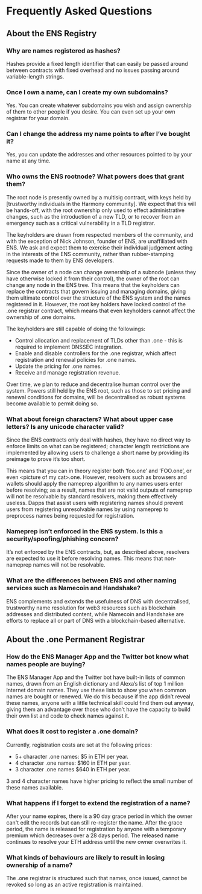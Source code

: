 # Frequently Asked Questions

## About the ENS Registry

### Why are names registered as hashes?

Hashes provide a fixed length identifier that can easily be passed around between contracts with fixed overhead and no issues passing around variable-length strings.

### Once I own a name, can I create my own subdomains?

Yes. You can create whatever subdomains you wish and assign ownership of them to other people if you desire. You can even set up your own registrar for your domain.

### Can I change the address my name points to after I’ve bought it?

Yes, you can update the addresses and other resources pointed to by your name at any time.


### Who owns the ENS rootnode? What powers does that grant them?

The root node is presently owned by a multisig contract, with keys held by [trustworthy individuals in the Harmony community]. We expect that this will be hands-off, with the root ownership only used to effect administrative changes, such as the introduction of a new TLD, or to recover from an emergency such as a critical vulnerability in a TLD registrar.

The keyholders are drawn from respected members of the community, and with the exception of Nick Johnson, founder of ENS, are unaffiliated with ENS. We ask and expect them to exercise their individual judgement acting in the interests of the ENS community, rather than rubber-stamping requests made to them by ENS developers.

Since the owner of a node can change ownership of a subnode (unless they have otherwise locked it from their control), the owner of the root can change any node in the ENS tree. This means that the keyholders can replace the contracts that govern issuing and managing domains, giving them ultimate control over the structure of the ENS system and the names registered in it. However, the root key holders have locked control of the .one registrar contract, which means that even keyholders cannot affect the ownership of .one domains.

The keyholders are still capable of doing the followings:

* Control allocation and replacement of TLDs other than .one - this is required to implement DNSSEC integration.
* Enable and disable controllers for the .one registrar, which affect registration and renewal policies for .one names.
* Update the pricing for .one names.
* Receive and manage registration revenue.

Over time, we plan to reduce and decentralise human control over the system. Powers still held by the ENS root, such as those to set pricing and renewal conditions for domains, will be decentralised as robust systems become available to permit doing so.

### What about foreign characters? What about upper case letters? Is any unicode character valid?

Since the ENS contracts only deal with hashes, they have no direct way to enforce limits on what can be registered; character length restrictions are implemented by allowing users to challenge a short name by providing its preimage to prove it’s too short.

This means that you can in theory register both ‘foo.one’ and ‘FOO.one’, or even \<picture of my cat>.one. However, resolvers such as browsers and wallets should apply the nameprep algorithm to any names users enter before resolving; as a result, names that are not valid outputs of nameprep will not be resolvable by standard resolvers, making them effectively useless. Dapps that assist users with registering names should prevent users from registering unresolvable names by using nameprep to preprocess names being requested for registration.

### Nameprep isn’t enforced in the ENS system. Is this a security/spoofing/phishing concern?

It’s not enforced by the ENS contracts, but, as described above, resolvers are expected to use it before resolving names. This means that non-nameprep names will not be resolvable.

### What are the differences between ENS and other naming services such as Namecoin and Handshake?

ENS complements and extends the usefulness of DNS with decentralised, trustworthy name resolution for web3 resources such as blockchain addresses and distributed content, while Namecoin and Handshake are efforts to replace all or part of DNS with a blockchain-based alternative.

## About the .one Permanent Registrar

### How do the ENS Manager App and the Twitter bot know what names people are buying?

The ENS Manager App and the Twitter bot have built-in lists of common names, drawn from an English dictionary and Alexa’s list of top 1 million Internet domain names. They use these lists to show you when common names are bought or renewed. We do this because if the app didn’t reveal these names, anyone with a little technical skill could find them out anyway, giving them an advantage over those who don’t have the capacity to build their own list and code to check names against it.

### What does it cost to register a .one domain?

Currently, registration costs are set at the following prices:

* 5+ character .one names: $5 in ETH per year.
* 4 character .one names: $160 in ETH per year.
* 3 character .one names $640 in ETH per year.

3 and 4 character names have higher pricing to reflect the small number of these names available.

### What happens if I forget to extend the registration of a name?

After your name expires, there is a 90 day grace period in which the owner can't edit the records but can still re-register the name. After the grace period, the name is released for registration by anyone with a temporary premium which decreases over a 28 days period. The released name continues to resolve your ETH address until the new owner overwrites it.

### What kinds of behaviours are likely to result in losing ownership of a name?

The .one registrar is structured such that names, once issued, cannot be revoked so long as an active registration is maintained.
